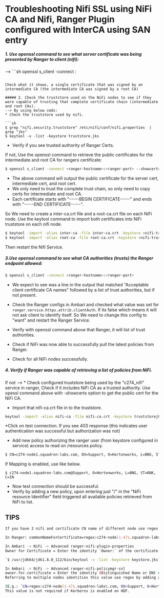 # Troubleshooting Nifi SSL using NiFi CA and Nifi, Ranger Plugin configured with InterCA using SAN entry

##### 1. Use openssl command to see what server certificate was being presented by Ranger to client (nifi):
--> ```sh
openssl s_client -connect <ranger-hostname>:<ranger-port>
```

Check what it shows, a single certificate that was signed by an intermediate CA (the intermediate CA was signed by a root CA)

##### 2. Check the truststore used on the NiFi nodes to see if they were capable of trusting that complete certificate chain (intermediate and root CAs). 
--> By using below cmds:
* Check the truststore used by nifi.

```sh
$ grep "nifi.security.truststore" /etc/nifi/conf/nifi.properties  | grep "jks"
$ keytool -v -list -keystore truststore.jks
```

* Verify if you see trusted authority of Ranger Certs.

If not, Use the openssl command to retrieve the public certificates for the intermediate and root CA for rangers certificate: 

```sh
$ openssl s_client -connect <ranger-hostname>:<ranger-port> --showcerts 
```

* The above command will output the public certificate for the server cert, intermediate cert, and root cert. 
* We only need to trust the complete trust chain, so only need to copy certs for intermediate and root CA. 
* Each certificate starts with "-----BEGIN CERTIFICATE-----" and ends with "-----END CERTIFICATE-----". 

So We need to create  a inter-ca.crt file and a root-ca.crt file on each NiFi node. 
Use the keytool command to import both certificates into NiFi truststore on each nifi node.

```bash
$ keytool -import -alias inter-ca -file inter-ca.crt -keystore <nifi-truststore.jks> 
$ keytool -import -alias root-ca -file root-ca.crt -keystore <nifi-truststore.jks> 
```

Then restart the Nifi Service.


##### 3.Use openssl command to see what CA authorities (trusts) the Ranger endpoint allowed: 

```bash
$ openssl s_client -connect <ranger-hostname>:<ranger-port>
```

* We expect to see was a line in the output that matched "Acceptable client certificate CA names" followed by a list of trust authorities, but if not present. 
* Check the Ranger configs in Ambari and checked what value was set for `ranger.service.https.attrib.clientAuth`. 
If its false which means it will not ask client to identify itself. So We need to change this config to "want" and restart the Ranger Service. 

* Verify with openssl command above that Ranger, it will list of trust authorities.
* Check if NiFi was now able to successfully pull the latest policies from Ranger. 
* Check for all NiFi nodes successfully. 


##### 4. Verify if Ranger was capable of retrieving a list of policies from NiFi. 
If not
--> * Check configured truststore being used by the "c274_nifi" service in ranger, Check if it includes NiFi CA as a trusted authority. Use opessl command above with -showcerts option to get the public cert for the NiFi CA. 
* Import that nifi-ca.crt file in to the truststore. 

```bash
keytool -import -alias nifi-ca -file nifi-ca.crt -keystore truststorejks
```

*Click on test connection. If you see 403 response (this indicates user authentication was successful but authorization was not) 

* Add new policy authorizing the ranger user (from keystore configured in service) access to read on /resources policy.

```bash
$ CN=c274-node1.squadron-labs.com, OU=Support, O=Hortonworks, L=BNG, ST=KNK, C=IN
```
    
If Mapping is enabled, use like below.
    
```
$ c274-node1.squadron-labs.com@Support, O=Hortonworks, L=BNG, ST=KNK, C=IN
```

* Now test connection should be successful. 
* Verify by  adding a new policy, upon entering just "/" in the "NiFi resource Identifier" field triggered all available policies retrieved from NiFi to list. 


## TIPS

```bash
If you have 3 nifi and certificate CN name of different node use regex expression.

In Ranger: commonNameForCertificate=regex:c274-node[1-4]\.squadron-labs\.com

In Ambari -> NiFi -> Advanced ranger-nifi-plugin-properties
Owner for Certificate = Enter the identity `Owner:` of the certificate used by ranger

`$ /usr/jdk64/jdk1.8.0_112/bin/keytool -v -list -keystore keystore.jks`

In Ambari -> NiFi -> Advanced ranger-nifi-policymgr-ssl
owner.for.certificate = Enter the identity (Distinguished Name or DN) of the nifi node(s) that will communicate with Ranger. 
Referring to multiple nodes identities this value use regex by adding a regex prefix along with the expression 

(E.g.: `CN=regex:c274-node[1-4]\.squadron-labs\.com, OU=Support, O=Hortonworks, L=BNG, ST=KNK, C=IN` to match multiple DN using 1 through 9). 
This value is not required if Kerberos is enabled on HDF.
```
